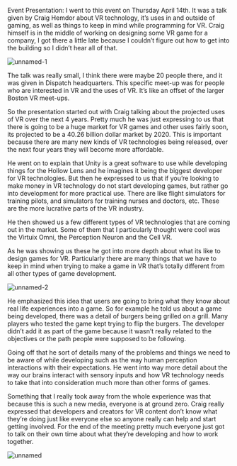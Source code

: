 Event Presentation:
I went to this event on Thursday April 14th. It was a talk given by Craig Hemdor about VR technology, 
it’s uses in and outside of gaming, as well as things to keep in mind while programming for VR. 
Craig himself is in the middle of working on designing some VR game for a company, I got there a little late because 
I couldn’t figure out how to get into the building so I didn’t hear all of that.

![unnamed-1](https://cloud.githubusercontent.com/assets/16655980/14656317/e155d59c-0654-11e6-99df-6697c1a3ed15.jpg)

The talk was really small, I think there were maybe 20 people there, and it was given in Dispatch headquarters.
This specific meet-up was for people who are interested in VR and the uses of VR. It’s like an offset of the larger 
Boston VR meet-ups. 

So the presentation started out with Craig talking about the projected uses of VR over the next 4 years. 
Pretty much he was just expressing to us that there is going to be a huge market for VR games and other uses fairly soon, 
its projected to be a 40.26 billion dollar market by 2020. This is important because there are many new kinds of VR 
technologies being released, over the next four years they will become more affordable. 

He went on to explain that Unity is a great software to use while developing things for the Hollow Lens and he 
imagines it being the biggest developer for VR technologies. But then he expressed to us that if you’re looking 
to make money in VR technology do not start developing games, but rather go into development for more practical use. 
There are like flight simulators for training pilots, and simulators for training nurses and doctors, etc.
These are the more lucrative parts of the VR industry. 

He then showed us a few different types of VR technologies that are coming out in the market. Some of them that I
particularly thought were cool was the Virtuix Omni, the Perception Neuron and the Cell VR.

As he was showing us these he got into more depth about what its like to design games for VR. Particularly there are 
many things that we have to keep in mind when trying to make a game in VR that’s totally different from all other types 
of game development.  

![unnamed-2](https://cloud.githubusercontent.com/assets/16655980/14656311/daba8f66-0654-11e6-8b30-6537ead1775c.jpg)

He emphasized this idea that users are going to bring what they know about real life experiences into a game. 
So for example he told us about a game being developed, there was a detail of burgers being grilled on a grill. 
Many players who tested the game kept trying to flip the burgers. The developer didn’t add it as part of the game
because it wasn’t really related to the objectives or the path people were supposed to be following. 

Going off that he sort of details many of the problems and things we need to be aware of while developing such as the 
way human perception interactions with their expectations. He went into way more detail about the way our brains 
interact with sensory inputs and how VR technology needs to take that into consideration much more than other forms of 
games.

Something that I really took away from the whole experience was that because this is such a new media, everyone is at ground 
zero. Craig really expressed that developers and creators for VR content don’t know what they’re doing just like everyone 
else so anyone really can help and start getting involved. For the end of the meeting pretty much everyone just got to
talk on their own time about what they’re developing and how to work together. 

![unnamed](https://cloud.githubusercontent.com/assets/16655980/14656305/d3b2dc3c-0654-11e6-9eea-f2e83812c3f8.jpg)
